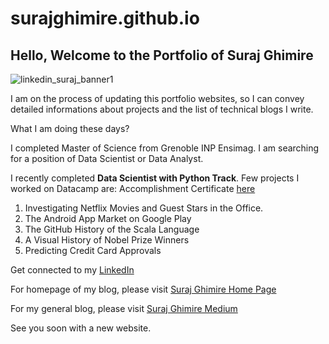 # surajghimire.github.io

## Hello, Welcome to the Portfolio of Suraj Ghimire


![linkedin_suraj_banner1](https://user-images.githubusercontent.com/13273204/160704678-d2a93c7f-ac40-4341-86da-8bc184f69881.png)


I am on the process of updating this portfolio websites, so I can convey detailed informations about projects and the list of technical blogs I write.

What I am doing these days?

I completed Master of Science from Grenoble INP Ensimag. 
I am searching for a position of Data Scientist or Data Analyst.

I recently completed **Data Scientist with Python Track**. 
Few projects I worked on Datacamp are:
Accomplishment Certificate [here](https://www.datacamp.com/statement-of-accomplishment/track/043fd182cbc7a907f926a2e4838ced45b972a62a)
1. Investigating Netflix Movies and Guest Stars in the Office.
2. The Android App Market on Google Play
3. The GitHub History of the Scala Language
4. A Visual History of Nobel Prize Winners
5. Predicting Credit Card Approvals

Get connected to my [LinkedIn](https://www.linkedin.com/in/surajghimire03/)

For homepage of my blog, please visit  [Suraj Ghimire Home Page](https://surajghimire.com)

For my general blog, please visit [Suraj Ghimire Medium](https://medium.com/@thesurajblog)

See you soon with a new website.
